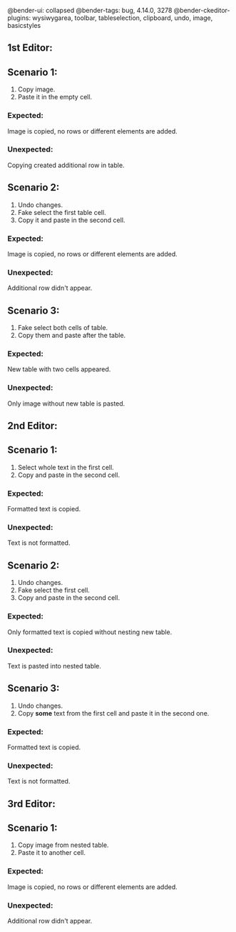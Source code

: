 @bender-ui: collapsed
@bender-tags: bug, 4.14.0, 3278
@bender-ckeditor-plugins: wysiwygarea, toolbar, tableselection, clipboard, undo, image, basicstyles

## 1st Editor:

## Scenario 1:

1. Copy image.
1. Paste it in the empty cell.

### Expected:

Image is copied, no rows or different elements are added.

### Unexpected:

Copying created additional row in table.

## Scenario 2:

1. Undo changes.
1. Fake select the first table cell.
1. Copy it and paste in the second cell.

### Expected:

Image is copied, no rows or different elements are added.

### Unexpected:

Additional row didn't appear.

## Scenario 3:

1. Fake select both cells of table.
1. Copy them and paste after the table.

### Expected:

New table with two cells appeared.

### Unexpected:

Only image without new table is pasted.

## 2nd Editor:

## Scenario 1:

1. Select whole text in the first cell.
1. Copy and paste in the second cell.

### Expected:

Formatted text is copied.

### Unexpected:

Text is not formatted.

## Scenario 2:

1. Undo changes.
1. Fake select the first cell.
1. Copy and paste in the second cell.

### Expected:

Only formatted text is copied without nesting new table.

### Unexpected:

Text is pasted into nested table.

## Scenario 3:

1. Undo changes.
1. Copy **some** text from the first cell and paste it in the second one.

### Expected:

Formatted text is copied.

### Unexpected:

Text is not formatted.

## 3rd Editor:

## Scenario 1:

1. Copy image from nested table.
1. Paste it to another cell.

### Expected:

Image is copied, no rows or different elements are added.

### Unexpected:

Additional row didn't appear.

